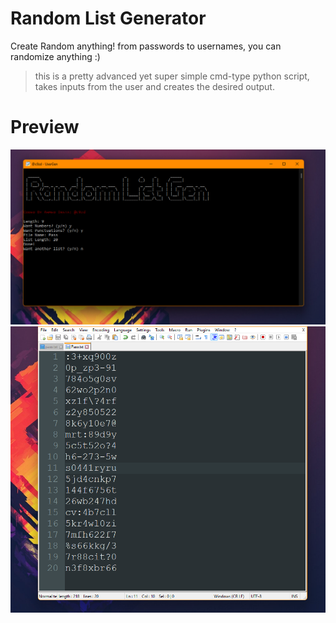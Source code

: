 # Random List Generator
Create Random anything! from passwords to usernames, you can randomize anything :)

> this is a pretty advanced yet super simple cmd-type python script, takes inputs from the user and creates the desired output. 


# Preview 
![prev](prev.png)
![pass](pas.png)
